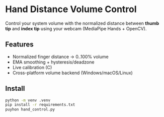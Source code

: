 # Hand Distance Volume Control

Control your system volume with the normalized distance between **thumb tip** and **index tip** using your webcam (MediaPipe Hands + OpenCV).

## Features
- Normalized finger distance → 0..100% volume
- EMA smoothing + hysteresis/deadzone
- Live calibration (C)
- Cross-platform volume backend (Windows/macOS/Linux)

## Install
```bash
python -m venv .venv
pip install -r requirements.txt
puyhon hand_control.py
